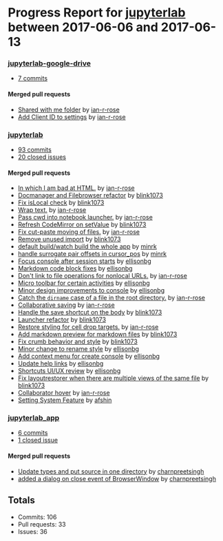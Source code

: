 # Progress Report for [jupyterlab](https://github.com/jupyterlab) between 2017-06-06 and 2017-06-13

### [jupyterlab-google-drive](https://github.com/jupyterlab/jupyterlab-google-drive)
-  [7 commits](https://github.com/jupyterlab/jupyterlab-google-drive/compare/master@%7B1496732400%7D...master@%7B1497337200%7D)

#### Merged pull requests
- [Shared with me folder](https://github.com/jupyterlab/jupyterlab-google-drive/pull/15) by [ian-r-rose](https://github.com/ian-r-rose)
- [Add Client ID to settings](https://github.com/jupyterlab/jupyterlab-google-drive/pull/13) by [ian-r-rose](https://github.com/ian-r-rose)

### [jupyterlab](https://github.com/jupyterlab/jupyterlab)
-  [93 commits](https://github.com/jupyterlab/jupyterlab/compare/master@%7B1496732400%7D...master@%7B1497337200%7D)
-  [20 closed issues](https://github.com/jupyterlab/jupyterlab/issues?utf8=%E2%9C%93&q=is%3Aissue%20closed%3A2017-06-06..2017-06-13)

#### Merged pull requests
- [In which I am bad at HTML.](https://github.com/jupyterlab/jupyterlab/pull/2432) by [ian-r-rose](https://github.com/ian-r-rose)
- [Docmanager and Filebrowser refactor](https://github.com/jupyterlab/jupyterlab/pull/2431) by [blink1073](https://github.com/blink1073)
- [Fix isLocal check](https://github.com/jupyterlab/jupyterlab/pull/2429) by [blink1073](https://github.com/blink1073)
- [Wrap text.](https://github.com/jupyterlab/jupyterlab/pull/2427) by [ian-r-rose](https://github.com/ian-r-rose)
- [Pass cwd into notebook launcher.](https://github.com/jupyterlab/jupyterlab/pull/2424) by [ian-r-rose](https://github.com/ian-r-rose)
- [Refresh CodeMirror on setValue](https://github.com/jupyterlab/jupyterlab/pull/2417) by [blink1073](https://github.com/blink1073)
- [Fix cut-paste moving of files.](https://github.com/jupyterlab/jupyterlab/pull/2415) by [ian-r-rose](https://github.com/ian-r-rose)
- [Remove unused import](https://github.com/jupyterlab/jupyterlab/pull/2408) by [blink1073](https://github.com/blink1073)
- [default build/watch build the whole app](https://github.com/jupyterlab/jupyterlab/pull/2407) by [minrk](https://github.com/minrk)
- [handle surrogate pair offsets in cursor_pos](https://github.com/jupyterlab/jupyterlab/pull/2404) by [minrk](https://github.com/minrk)
- [Focus console after session starts](https://github.com/jupyterlab/jupyterlab/pull/2401) by [ellisonbg](https://github.com/ellisonbg)
- [Markdown code block fixes](https://github.com/jupyterlab/jupyterlab/pull/2400) by [ellisonbg](https://github.com/ellisonbg)
- [Don't link to file operations for nonlocal URLs.](https://github.com/jupyterlab/jupyterlab/pull/2397) by [ian-r-rose](https://github.com/ian-r-rose)
- [Micro toolbar for certain activities](https://github.com/jupyterlab/jupyterlab/pull/2396) by [ellisonbg](https://github.com/ellisonbg)
- [Minor design improvements to console](https://github.com/jupyterlab/jupyterlab/pull/2393) by [ellisonbg](https://github.com/ellisonbg)
- [Catch the `dirname` case of a file in the root directory.](https://github.com/jupyterlab/jupyterlab/pull/2388) by [ian-r-rose](https://github.com/ian-r-rose)
- [Collaborative saving](https://github.com/jupyterlab/jupyterlab/pull/2387) by [ian-r-rose](https://github.com/ian-r-rose)
- [Handle the save shortcut on the body](https://github.com/jupyterlab/jupyterlab/pull/2386) by [blink1073](https://github.com/blink1073)
- [Launcher refactor](https://github.com/jupyterlab/jupyterlab/pull/2380) by [blink1073](https://github.com/blink1073)
- [Restore styling for cell drop targets.](https://github.com/jupyterlab/jupyterlab/pull/2379) by [ian-r-rose](https://github.com/ian-r-rose)
- [Add markdown preview for markdown files](https://github.com/jupyterlab/jupyterlab/pull/2376) by [blink1073](https://github.com/blink1073)
- [Fix crumb behavior and style](https://github.com/jupyterlab/jupyterlab/pull/2375) by [blink1073](https://github.com/blink1073)
- [Minor change to rename style](https://github.com/jupyterlab/jupyterlab/pull/2374) by [ellisonbg](https://github.com/ellisonbg)
- [Add context menu for create console](https://github.com/jupyterlab/jupyterlab/pull/2373) by [ellisonbg](https://github.com/ellisonbg)
- [Update help links](https://github.com/jupyterlab/jupyterlab/pull/2370) by [ellisonbg](https://github.com/ellisonbg)
- [Shortcuts UI/UX review](https://github.com/jupyterlab/jupyterlab/pull/2368) by [ellisonbg](https://github.com/ellisonbg)
- [Fix layoutrestorer when there are multiple views of the same file](https://github.com/jupyterlab/jupyterlab/pull/2367) by [blink1073](https://github.com/blink1073)
- [Collaborator hover](https://github.com/jupyterlab/jupyterlab/pull/2333) by [ian-r-rose](https://github.com/ian-r-rose)
- [Setting System Feature](https://github.com/jupyterlab/jupyterlab/pull/2157) by [afshin](https://github.com/afshin)

### [jupyterlab_app](https://github.com/jupyterlab/jupyterlab_app)
-  [6 commits](https://github.com/jupyterlab/jupyterlab_app/compare/master@%7B1496732400%7D...master@%7B1497337200%7D)
-  [1 closed issue](https://github.com/jupyterlab/jupyterlab_app/issues?utf8=%E2%9C%93&q=is%3Aissue%20closed%3A2017-06-06..2017-06-13)

#### Merged pull requests
- [Update types and put source in one directory](https://github.com/jupyterlab/jupyterlab_app/pull/19) by [charnpreetsingh](https://github.com/charnpreetsingh)
- [added a dialog on close event of BrowserWindow](https://github.com/jupyterlab/jupyterlab_app/pull/18) by [charnpreetsingh](https://github.com/charnpreetsingh)

## Totals
- Commits: 106
- Pull requests: 33
- Issues: 36
